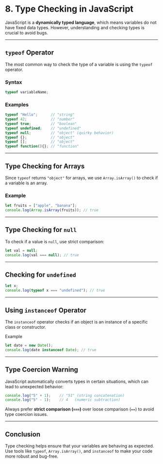 
# 8. Type Checking in JavaScript

JavaScript is a **dynamically typed language**, which means variables do not have fixed data types. However, understanding and checking types is crucial to avoid bugs.

---

## `typeof` Operator

The most common way to check the type of a variable is using the `typeof` operator.

### Syntax

```javascript
typeof variableName;
```

### Examples

```javascript
typeof "Hello";      // "string"
typeof 42;           // "number"
typeof true;         // "boolean"
typeof undefined;    // "undefined"
typeof null;         // "object" (quirky behavior)
typeof {};           // "object"
typeof [];           // "object"
typeof function(){}; // "function"
```

---

## Type Checking for Arrays

Since `typeof` returns `"object"` for arrays, we use `Array.isArray()` to check if a variable is an array.

### Example

```javascript
let fruits = ["apple", "banana"];
console.log(Array.isArray(fruits)); // true
```

---

## Type Checking for `null`

To check if a value is `null`, use strict comparison:

```javascript
let val = null;
console.log(val === null); // true
```

---

## Checking for `undefined`

```javascript
let x;
console.log(typeof x === "undefined"); // true
```

---

## Using `instanceof` Operator

The `instanceof` operator checks if an object is an instance of a specific class or constructor.

Example

```javascript
let date = new Date();
console.log(date instanceof Date); // true
```

---

## Type Coercion Warning

JavaScript automatically converts types in certain situations, which can lead to unexpected behavior:

```javascript
console.log("5" + 1);    // "51" (string concatenation)
console.log("5" - 1);    // 4   (numeric subtraction)
```

Always prefer **strict comparison (`===`)** over loose comparison (`==`) to avoid type coercion issues.

---

## Conclusion

Type checking helps ensure that your variables are behaving as expected. Use tools like `typeof`, `Array.isArray()`, and `instanceof` to make your code more robust and bug-free.
